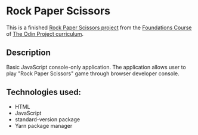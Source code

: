 # Rock Paper Scissors

This is a finished [Rock Paper Scissors project](https://www.theodinproject.com/lessons/foundations-rock-paper-scissors) from the [Foundations Course](https://www.theodinproject.com/paths/foundations/courses/foundations) of [The Odin Project curriculum](https://www.theodinproject.com/paths).

## Description

Basic JavaScript console-only application. The application allows user to play "Rock Paper Scissors" game through browser developer console.

## Technologies used:

- HTML
- JavaScript
- standard-version package
- Yarn package manager